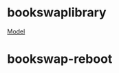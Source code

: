 # bookswaplibrary
[Model](/bookswaplibrary/docs/images/community-library-model.png)
# bookswap-reboot

